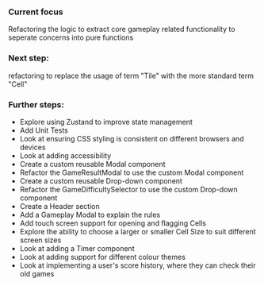 ### Current focus
Refactoring the logic to extract core gameplay related functionality to seperate concerns into pure functions

### Next step: 
refactoring to replace the usage of term "Tile" with the more standard term "Cell"

### Further steps:
- Explore using Zustand to improve state management
- Add Unit Tests
- Look at ensuring CSS styling is consistent on different browsers and devices
- Look at adding accessibility
- Create a custom reusable Modal component
- Refactor the GameResultModal to use the custom Modal component
- Create a custom reusable Drop-down component
- Refactor the GameDifficultySelector to use the custom Drop-down component
- Create a Header section
- Add a Gameplay Modal to explain the rules
- Add touch screen support for opening and flagging Cells
- Explore the ability to choose a larger or smaller Cell Size to suit different screen sizes
- Look at adding a Timer component
- Look at adding support for different colour themes
- Look at implementing a user's score history, where they can check their old games
